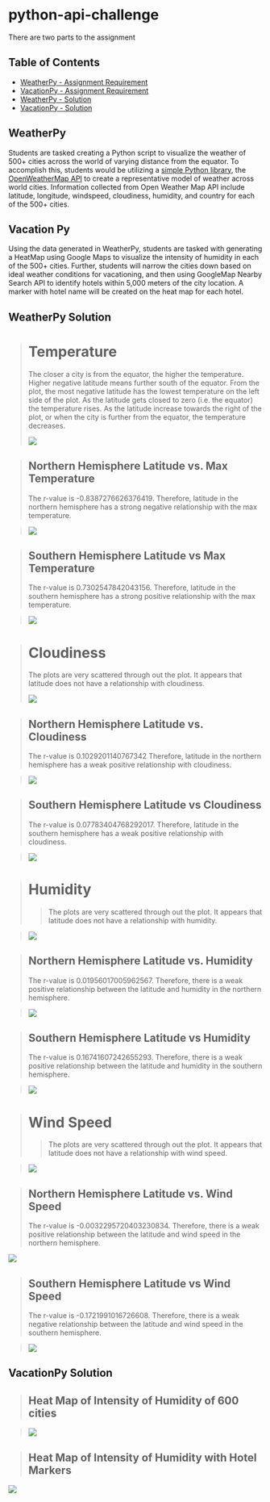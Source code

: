 # python-api-challenge
There are two parts to the assignment

## Table of Contents ##
* [WeatherPy - Assignment Requirement](https://github.com/adriana-icasiano/python-api-challenge#WeatherPy)
* [VacationPy - Assignment Requirement](https://github.com/adriana-icasiano/python-api-challenge#WeatherPy)
* [WeatherPy - Solution](https://github.com/adriana-icasiano/python-api-challenge#WeatherPy-Solution)
* [VacationPy - Solution](https://github.com/adriana-icasiano/python-api-challenge#VacationPy-Solution)
## WeatherPy 
Students are tasked creating a Python script to visualize the weather of 500+ cities across the world of varying distance from the equator. To accomplish this, students would be utilizing a [simple Python library](https://pypi.python.org/pypi/citipy), the [OpenWeatherMap API](https://openweathermap.org/api) to create a representative model of weather across world cities. Information collected from Open Weather Map API include latitude, longitude, windspeed, cloudiness, humidity, and country for each of the 500+ cities.

## Vacation Py
Using the data generated in WeatherPy, students are tasked with generating a HeatMap using Google Maps to visualize the intensity of humidity in each of the 500+ cities. Further, students will narrow the cities down based on ideal weather conditions for vacationing, and then using GoogleMap Nearby Search API to identify hotels within 5,000 meters of the city location. A marker with hotel name will be created on the heat map for each hotel.

## WeatherPy Solution
># Temperature
>The closer a city is from the equator, the higher the temperature. Higher negative latitude means further south of the equator. From the plot, the most negative latitude has the lowest temperature on the left side of the plot. As the latitude gets closed to zero (i.e. the equator) the temperature rises. As the latitude increase towards the right of the plot, or when the city is further from the equator, the temperature decreases.
>
>![](https://github.com/adriana-icasiano/python-api-challenge/blob/578eac3e6c96d8ba33f74ac9cda00fa4db3da860/WeatherPy/Images/Lat%20vs%20Temp.png)

>## Northern Hemisphere Latitude vs. Max Temperature
>The r-value is -0.8387276626376419. Therefore, latitude in the northern hemisphere has a strong negative relationship with the max temperature.

>![](https://github.com/adriana-icasiano/python-api-challenge/blob/578eac3e6c96d8ba33f74ac9cda00fa4db3da860/WeatherPy/Images/Lat%20vs%20Max%20Temp%20N.Hem.png)

>## Southern Hemisphere Latitude vs Max Temperature
>The r-value is 0.7302547842043156. Therefore, latitude in the southern hemisphere has a strong positive relationship with the max temperature.

>![](https://github.com/adriana-icasiano/python-api-challenge/blob/578eac3e6c96d8ba33f74ac9cda00fa4db3da860/WeatherPy/Images/Lat%20vs%20Max%20Temp%20S.Hem.png)

># Cloudiness
>The plots are very scattered through out the plot. It appears that latitude does not have a relationship with cloudiness.
>
>![](https://github.com/adriana-icasiano/python-api-challenge/blob/578eac3e6c96d8ba33f74ac9cda00fa4db3da860/WeatherPy/Images/Lat%20vs%20Cloudiness.png)

>## Northern Hemisphere Latitude vs. Cloudiness
>The r-value is 0.1029201140767342 Therefore, latitude in the northern hemisphere has a weak positive relationship with cloudiness.

>![](https://github.com/adriana-icasiano/python-api-challenge/blob/578eac3e6c96d8ba33f74ac9cda00fa4db3da860/WeatherPy/Images/Lat%20vs%20Cloudiness%20(%25)%20N.Hem.png)

>## Southern Hemisphere Latitude vs Cloudiness
>The r-value is 0.07783404768292017. Therefore, latitude in the southern hemisphere has a weak positive relationship with cloudiness.

>![](https://github.com/adriana-icasiano/python-api-challenge/blob/578eac3e6c96d8ba33f74ac9cda00fa4db3da860/WeatherPy/Images/Lat%20vs%20Cloudiness%20S.Hem.png)

># Humidity
> >The plots are very scattered through out the plot. It appears that latitude does not have a relationship with humidity.

>![](https://github.com/adriana-icasiano/python-api-challenge/blob/578eac3e6c96d8ba33f74ac9cda00fa4db3da860/WeatherPy/Images/Lat%20vs%20Humidity.png)

>## Northern Hemisphere Latitude vs. Humidity
>The r-value is 0.01956017005962567. Therefore, there is a weak positive relationship between the latitude and humidity in the northern hemisphere.

>![](https://github.com/adriana-icasiano/python-api-challenge/blob/578eac3e6c96d8ba33f74ac9cda00fa4db3da860/WeatherPy/Images/Lat%20vs%20Humidity%20N.Hem.png)

>## Southern Hemisphere Latitude vs Humidity
>The r-value is 0.16741607242655293. Therefore, there is a weak positive relationship between the latitude and humidity in the southern hemisphere.

>![](https://github.com/adriana-icasiano/python-api-challenge/blob/578eac3e6c96d8ba33f74ac9cda00fa4db3da860/WeatherPy/Images/Lat%20vs%20Humidity%20(%25)%20S.Hem.png)

># Wind Speed
>>The plots are very scattered through out the plot. It appears that latitude does not have a relationship with wind speed.

>![](https://github.com/adriana-icasiano/python-api-challenge/blob/578eac3e6c96d8ba33f74ac9cda00fa4db3da860/WeatherPy/Images/Lat%20vs%20Wind%20Speed.png)


>## Northern Hemisphere Latitude vs. Wind Speed
>The r-value is -0.0032295720403230834. Therefore, there is a weak positive relationship between the latitude and wind speed in the northern hemisphere.

![](https://github.com/adriana-icasiano/python-api-challenge/blob/578eac3e6c96d8ba33f74ac9cda00fa4db3da860/WeatherPy/Images/Lat%20vs%20Wind%20Speed%20N.Hem.png)


>## Southern Hemisphere Latitude vs Wind Speed
>The r-value is -0.1721991016726608. Therefore, there is a weak negative relationship between the latitude and wind speed in the southern hemisphere.

>![](https://github.com/adriana-icasiano/python-api-challenge/blob/578eac3e6c96d8ba33f74ac9cda00fa4db3da860/WeatherPy/Images/Lat%20vs%20Wind%20Speed%20S.Hem.png)

## VacationPy Solution
> ## Heat Map of Intensity of Humidity of 600 cities

>![](https://github.com/adriana-icasiano/python-api-challenge/blob/4f110cb37ca5d24fa9d19d7b0e3a1f09c31d5f1a/VacationPy/Images/HeatMap1.PNG)

> ## Heat Map of Intensity of Humidity with Hotel Markers

![](https://github.com/adriana-icasiano/python-api-challenge/blob/2deb1d3a08fe7502f54fff7386d20b015749b2b2/VacationPy/Images/HeatMap%20Hotel%20Markers.PNG)
